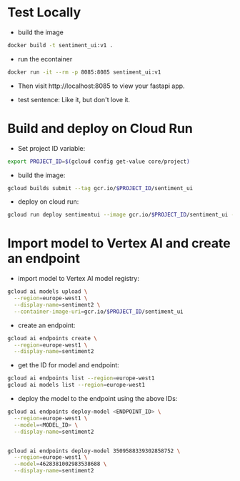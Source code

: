 # Test Locally

- build the image
```bash
docker build -t sentiment_ui:v1 .
```

- run the econtainer
```bash
docker run -it --rm -p 8085:8085 sentiment_ui:v1
```

- Then visit http://localhost:8085 to view your fastapi app.

- test sentence: 
Like it, but don't love it.


# Build and deploy on Cloud Run

- Set project ID variable:
```bash
export PROJECT_ID=$(gcloud config get-value core/project)
```

- build the image:
```bash
gcloud builds submit --tag gcr.io/$PROJECT_ID/sentiment_ui
```

- deploy on cloud run:
```bash
gcloud run deploy sentimentui --image gcr.io/$PROJECT_ID/sentiment_ui --platform managed --allow-unauthenticated
```

# Import model to Vertex AI and create an endpoint

- import model to Vertex AI model registry:
```bash
gcloud ai models upload \
  --region=europe-west1 \
  --display-name=sentiment2 \
  --container-image-uri=gcr.io/$PROJECT_ID/sentiment_ui
```

- create an endpoint:
```bash
gcloud ai endpoints create \
  --region=europe-west1 \
  --display-name=sentiment2
```

- get the ID for model and endpoint:

```bash
gcloud ai endpoints list --region=europe-west1
gcloud ai models list --region=europe-west1
```

- deploy the model to the endpoint using the above IDs:
```bash
gcloud ai endpoints deploy-model <ENDPOINT_ID> \
  --region=europe-west1 \
  --model=<MODEL_ID> \
  --display-name=sentiment2


gcloud ai endpoints deploy-model 3509588339302858752 \
  --region=europe-west1 \
  --model=4628381002983538688 \
  --display-name=sentiment2
```

